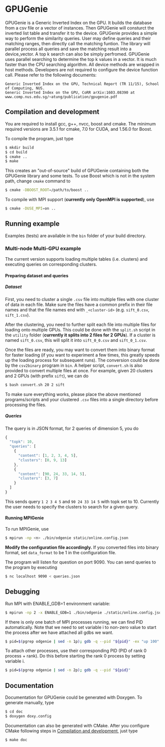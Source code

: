 # GPUGenie

GPUGenie is a Generic Inverted Index on the GPU. It builds the database from a csv file or a vector of instances. Then GPUGenie will consturct the inverted list table and transfer it to the device. GPUGenie provides a simple way to perform the similarity queries. User may define queries and their matching ranges, then directly call the matching funtion. The library will parallel process all queries and save the matching result into a device_vector. A top k search can also be simply perfromed. GPUGenie uses parallel searching to determine the top k values in a vector. It is much faster than the CPU searching algorithm. All device methods are wrapped in host methods. Developers are not required to configure the device function call. Please refer to the following documents:

```
Generic Inverted Index on the GPU, Technical Report (TR 11/15), School of Computing, NUS. 
Generic Inverted Index on the GPU, CoRR arXiv:1603.08390 at www.comp.nus.edu.sg/~atung/publication/gpugenie.pdf
```


## Compilation and development

You are required to install gcc, g++, nvcc, boost and cmake. The minimum required versions are 3.5.1 for cmake, 7.0 for CUDA, and 1.56.0 for Boost.

To compile the program, just type 

```bash
$ mkdir build
$ cd build
$ cmake ..
$ make
```

This creates an "out-of-source" build of GPUGenie containing both the GPUGenie library and some tests. To use Boost which is not in the system path, change `cmake` command to

```bash
$ cmake -DBOOST_ROOT=/path/to/boost ..
```

To compile with MPI support (**currently only OpenMPI is supported**), use

```bash
$ cmake -DUSE_MPI=on ..
```

## Running example

Examples (tests) are available in the `bin` folder of your build directory.

### Multi-node Multi-GPU example

The current version supports loading multiple tables (i.e. clusters) and
executing queries on corresponding clusters.

#### Preparing dataset and queries

##### Dataset

First, you need to cluster a single `.csv` file into multiple files with
one cluster of data in each file. Make sure the files have a common prefix
in their file names and that the file names end with `_<cluster-id>`
(e.g. `sift_0.csv`, `sift_1.csv`).

After the clustering, you need to further split each file into multiple
files for loading onto multiple GPUs. This could be done with the `split.sh`
script in the `utility` folder (**currently it splits into 2 files for 2 GPUs**).
If a cluster is named `sift_0.csv`, this will split it into `sift_0_0.csv`
and `sift_0_1.csv`.

Once the files are ready, you may want to convert them into binary format
for faster loading (if you want to experiment a few times, this greatly
speeds up the loading process for subsequent runs). The conversion could
be done by the `csv2binary` program in `bin`. A helper script, `convert.sh`
is also provided to convert multiple files at once. For example, given 20
clusters and 2 GPUs (with prefix `sift`), we can do

```bash
$ bash convert.sh 20 2 sift
```

To make sure everything works, please place the above mentioned programs/scripts
and your clustered `.csv` files into a single directory before processing the files.

##### Queries

The query is in JSON format, for 2 queries of dimension 5, you do

```javascript
{
  "topk": 10,
  "queries": [
    {
      "content": [1, 2, 3, 4, 5],
      "clusters": [0, 9, 13]
    },
    {
      "content": [90, 24, 33, 14, 5],
      "clusters": [3, 7]
    }
  ]
}
```

This sends query `1 2 3 4 5` and `90 24 33 14 5` with topk set to 10.
Currently the user needs to specify the clusters to search for a
given query.

#### Running MPIGenie

To run MPIGenie, use

```bash
$ mpirun -np <n> ./bin/odgenie static/online.config.json
```

**Modify the configuration file accordingly.** If you converted files into
binary format, set `data_format` to be 1 in the configuration file.

The program will listen for question on port 9090. You can send queries
to the program by executing

```bash
$ nc localhost 9090 < queries.json
```

## Debugging

Run MPI with ENABLE_GDB=1 environment variable:

```bash
$ mpirun -np 2 -x ENABLE_GDB=1 ./bin/odgenie ./static/online.config.json
```

If there is only one batch of MPI processes running, we can find PID automatically. Note that we need to set variable i to non-zero value to start the process after we have attached all gdbs we want.

```bash
$ pid=$(pgrep odgenie | sed -n 1p); gdb -q --pid "${pid}" -ex "up 100" -ex "down 1" -ex "set variable gdb_attached=1" -ex "continue"
```

To attach other processes, use their corresponding PID (PID of rank 0 process + rank). Do this before starting the rank 0 process by setting variable i.

```bash
$ pid=$(pgrep odgenie | sed -n 2p); gdb -q --pid "${pid}"
```

## Documentation

Documentation for GPUGenie could be generated with Doxygen. To generate manually, type

```bash
$ cd doc
$ doxygen doxy.config
```

Documentation can also be generated with CMake. After you configure CMake following steps in [Compilation and development](#compilation-and-development), just type

```bash
$ make doc
```
